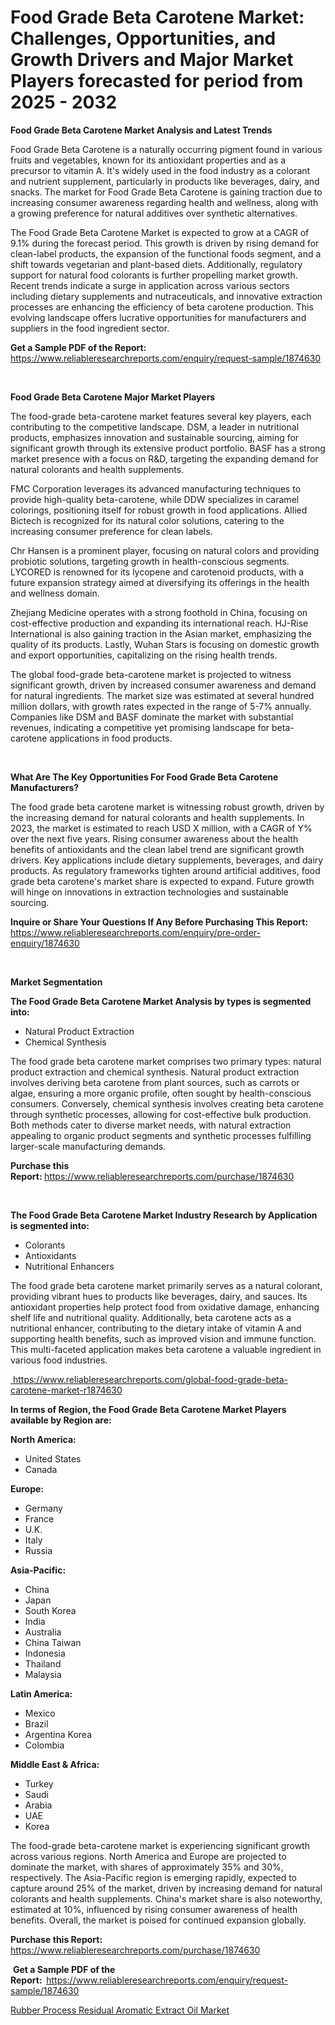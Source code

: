 <p><h1>Food Grade Beta Carotene Market: Challenges, Opportunities, and Growth Drivers and Major Market Players forecasted for period from 2025 - 2032</h1></p><p><strong>Food Grade Beta Carotene Market Analysis and Latest Trends</strong></p>
<p><p>Food Grade Beta Carotene is a naturally occurring pigment found in various fruits and vegetables, known for its antioxidant properties and as a precursor to vitamin A. It's widely used in the food industry as a colorant and nutrient supplement, particularly in products like beverages, dairy, and snacks. The market for Food Grade Beta Carotene is gaining traction due to increasing consumer awareness regarding health and wellness, along with a growing preference for natural additives over synthetic alternatives.</p><p>The Food Grade Beta Carotene Market is expected to grow at a CAGR of 9.1% during the forecast period. This growth is driven by rising demand for clean-label products, the expansion of the functional foods segment, and a shift towards vegetarian and plant-based diets. Additionally, regulatory support for natural food colorants is further propelling market growth. Recent trends indicate a surge in application across various sectors including dietary supplements and nutraceuticals, and innovative extraction processes are enhancing the efficiency of beta carotene production. This evolving landscape offers lucrative opportunities for manufacturers and suppliers in the food ingredient sector.</p></p>
<p><strong>Get a Sample PDF of the Report:&nbsp;</strong> <a href="https://www.reliableresearchreports.com/enquiry/request-sample/1874630?utm_campaign=2960&utm_medium=2&utm_source=Github&utm_content=ia&utm_term=03042025&utm_id=food-grade-beta-carotene">https://www.reliableresearchreports.com/enquiry/request-sample/1874630</a></p>
<p>&nbsp;</p>
<p><strong>Food Grade Beta Carotene Major Market Players</strong></p>
<p><p>The food-grade beta-carotene market features several key players, each contributing to the competitive landscape. DSM, a leader in nutritional products, emphasizes innovation and sustainable sourcing, aiming for significant growth through its extensive product portfolio. BASF has a strong market presence with a focus on R&D, targeting the expanding demand for natural colorants and health supplements.</p><p>FMC Corporation leverages its advanced manufacturing techniques to provide high-quality beta-carotene, while DDW specializes in caramel colorings, positioning itself for robust growth in food applications. Allied Bictech is recognized for its natural color solutions, catering to the increasing consumer preference for clean labels.</p><p>Chr Hansen is a prominent player, focusing on natural colors and providing probiotic solutions, targeting growth in health-conscious segments. LYCORED is renowned for its lycopene and carotenoid products, with a future expansion strategy aimed at diversifying its offerings in the health and wellness domain.</p><p>Zhejiang Medicine operates with a strong foothold in China, focusing on cost-effective production and expanding its international reach. HJ-Rise International is also gaining traction in the Asian market, emphasizing the quality of its products. Lastly, Wuhan Stars is focusing on domestic growth and export opportunities, capitalizing on the rising health trends.</p><p>The global food-grade beta-carotene market is projected to witness significant growth, driven by increased consumer awareness and demand for natural ingredients. The market size was estimated at several hundred million dollars, with growth rates expected in the range of 5-7% annually. Companies like DSM and BASF dominate the market with substantial revenues, indicating a competitive yet promising landscape for beta-carotene applications in food products.</p></p>
<p>&nbsp;</p>
<p><strong>What Are The Key Opportunities For Food Grade Beta Carotene Manufacturers?</strong></p>
<p><p>The food grade beta carotene market is witnessing robust growth, driven by the increasing demand for natural colorants and health supplements. In 2023, the market is estimated to reach USD X million, with a CAGR of Y% over the next five years. Rising consumer awareness about the health benefits of antioxidants and the clean label trend are significant growth drivers. Key applications include dietary supplements, beverages, and dairy products. As regulatory frameworks tighten around artificial additives, food grade beta carotene's market share is expected to expand. Future growth will hinge on innovations in extraction technologies and sustainable sourcing.</p></p>
<p><strong>Inquire or Share Your Questions If Any Before Purchasing This Report:</strong> <a href="https://www.reliableresearchreports.com/enquiry/pre-order-enquiry/1874630?utm_campaign=2960&utm_medium=2&utm_source=Github&utm_content=ia&utm_term=03042025&utm_id=food-grade-beta-carotene">https://www.reliableresearchreports.com/enquiry/pre-order-enquiry/1874630</a></p>
<p>&nbsp;</p>
<p><strong>Market Segmentation</strong></p>
<p><strong>The Food Grade Beta Carotene Market Analysis by types is segmented into:</strong></p>
<p><ul><li>Natural Product Extraction</li><li>Chemical Synthesis</li></ul></p>
<p><p>The food grade beta carotene market comprises two primary types: natural product extraction and chemical synthesis. Natural product extraction involves deriving beta carotene from plant sources, such as carrots or algae, ensuring a more organic profile, often sought by health-conscious consumers. Conversely, chemical synthesis involves creating beta carotene through synthetic processes, allowing for cost-effective bulk production. Both methods cater to diverse market needs, with natural extraction appealing to organic product segments and synthetic processes fulfilling larger-scale manufacturing demands.</p></p>
<p><strong>Purchase this Report:&nbsp;</strong><a href="https://www.reliableresearchreports.com/purchase/1874630?utm_campaign=2960&utm_medium=2&utm_source=Github&utm_content=ia&utm_term=03042025&utm_id=food-grade-beta-carotene">https://www.reliableresearchreports.com/purchase/1874630</a></p>
<p>&nbsp;</p>
<p><strong>The Food Grade Beta Carotene Market Industry Research by Application is segmented into:</strong></p>
<p><ul><li>Colorants</li><li>Antioxidants</li><li>Nutritional Enhancers</li></ul></p>
<p><p>The food grade beta carotene market primarily serves as a natural colorant, providing vibrant hues to products like beverages, dairy, and sauces. Its antioxidant properties help protect food from oxidative damage, enhancing shelf life and nutritional quality. Additionally, beta carotene acts as a nutritional enhancer, contributing to the dietary intake of vitamin A and supporting health benefits, such as improved vision and immune function. This multi-faceted application makes beta carotene a valuable ingredient in various food industries.</p></p>
<p><a href="https://www.reliableresearchreports.com/global-food-grade-beta-carotene-market-r1874630?utm_campaign=2960&utm_medium=2&utm_source=Github&utm_content=ia&utm_term=03042025&utm_id=food-grade-beta-carotene">&nbsp;https://www.reliableresearchreports.com/global-food-grade-beta-carotene-market-r1874630</a></p>
<p><strong>In terms of Region, the Food Grade Beta Carotene Market Players available by Region are:</strong></p>
<p>
    <p> <strong> North America: </strong>
        <ul>
            <li>United States</li>
            <li>Canada</li>
        </ul>
        </p> 
    <p> <strong> Europe: </strong>
        <ul>
            <li>Germany</li>
            <li>France</li>
            <li>U.K.</li>
            <li>Italy</li>
            <li>Russia</li>
        </ul>
        </p> 
    <p> <strong> Asia-Pacific: </strong>
        <ul>
            <li>China</li>
            <li>Japan</li>
            <li>South Korea</li>
            <li>India</li>
            <li>Australia</li>
            <li>China Taiwan</li>
            <li>Indonesia</li>
            <li>Thailand</li>
            <li>Malaysia</li>
        </ul>
        </p> 
    <p> <strong> Latin America: </strong>
        <ul>
            <li>Mexico</li>
            <li>Brazil</li>
            <li>Argentina Korea</li>
            <li>Colombia</li>
        </ul>
        </p> 
    <p> <strong> Middle East & Africa: </strong>
        <ul>
            <li>Turkey</li>
            <li>Saudi</li>
            <li>Arabia</li>
            <li>UAE</li>
            <li>Korea</li>
        </ul>
    </p>
    </p>
<p><p>The food-grade beta-carotene market is experiencing significant growth across various regions. North America and Europe are projected to dominate the market, with shares of approximately 35% and 30%, respectively. The Asia-Pacific region is emerging rapidly, expected to capture around 25% of the market, driven by increasing demand for natural colorants and health supplements. China's market share is also noteworthy, estimated at 10%, influenced by rising consumer awareness of health benefits. Overall, the market is poised for continued expansion globally.</p></p>
<p><strong>Purchase this Report: </strong><a href="https://www.reliableresearchreports.com/purchase/1874630?utm_campaign=2960&utm_medium=2&utm_source=Github&utm_content=ia&utm_term=03042025&utm_id=food-grade-beta-carotene">https://www.reliableresearchreports.com/purchase/1874630</a></p>
<p>&nbsp;<strong>Get a Sample PDF of the Report:&nbsp;&nbsp;</strong><a href="https://www.reliableresearchreports.com/enquiry/request-sample/1874630?utm_campaign=2960&utm_medium=2&utm_source=Github&utm_content=ia&utm_term=03042025&utm_id=food-grade-beta-carotene">https://www.reliableresearchreports.com/enquiry/request-sample/1874630</a></p>
<p><strong></strong></p>
<p><p><a href="https://github.com/mriwacraane/Market-Research-Report-List-1/blob/main/rubber-process-residual-aromatic-extract-oil-market.md?utm_campaign=2960&utm_medium=2&utm_source=Github&utm_content=ia&utm_term=03042025&utm_id=food-grade-beta-carotene">Rubber Process Residual Aromatic Extract Oil Market</a></p></p>